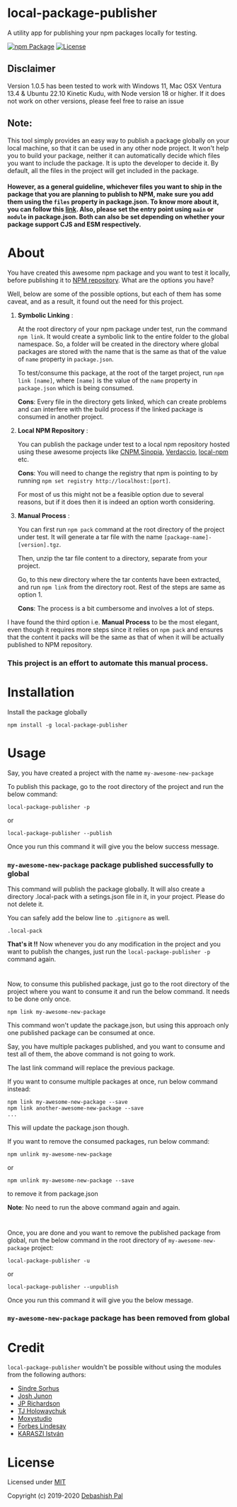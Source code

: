 # local-package-publisher
A utility app for publishing your npm packages locally for testing.

[![npm Package](https://img.shields.io/npm/v/local-package-publisher.svg)](https://www.npmjs.com/package/local-package-publisher)
[![License](https://img.shields.io/npm/l/local-package-publisher.svg)](https://github.com/debashish2014/local-package-publisher/blob/master/LICENSE)

## Disclaimer
Version 1.0.5 has been tested to work with Windows 11, Mac OSX Ventura 13.4 & Ubuntu 22.10 Kinetic Kudu, with Node version 18 or higher.
If it does not work on other versions, please feel free to raise an issue

## Note: 

This tool simply provides an easy way to publish a package globally on your local machine, so that it can be used in any other node project. It won't help you to build your package, neither it can automatically decide which files you want to include the package. It is upto the developer to decide it. By default, all the files in the project will get included in the package.

#### However, as a general guideline, whichever files you want to ship in the package that you are planning to publish to NPM, make sure you add them using the `files` property in package.json. To know more about it, you can follow this [link](https://docs.npmjs.com/cli/v9/configuring-npm/package-json#files). Also, please set the entry point using `main` or `module` in package.json. Both can also be set depending on whether your package support CJS and ESM respectively.



# About
You have created this awesome npm package and you want to test it locally, before publishing it to [NPM repository](https://www.npmjs.com). What are the options you have? 

Well, below are some of the possible options, but each of them has some caveat, and as a result, it found out the need for this project.

1. **Symbolic Linking** :

    At the root directory of your npm package under test, run the command `npm link`. It would create a symbolic link to the entire folder to the global namespace. So, a folder will be created in the directory where global packages are stored with the name that is the same as that of the value of `name` property in `package.json`.

    To test/consume this package, at the root of the target project, run `npm link [name]`, where `[name]` is the value of the `name` property in `package.json` which is being consumed.

    **Cons**: Every file in the directory gets linked, which can create problems and can interfere with the build process if the linked package is consumed in another project.

2. **Local NPM Repository** :

    You can publish the package under test to a local npm repository hosted using these awesome projects like [CNPM](https://cnpmjs.org/),[Sinopia](https://github.com/rlidwka/sinopia), [Verdaccio](https://verdaccio.org/), [local-npm](https://github.com/local-npm/local-npm) etc. 

    **Cons**: You will need to change the registry that npm is pointing to by running `npm set registry http://localhost:[port]`. 
    
    For most of us this might not be a feasible option due to several reasons, but if it does then it is indeed an option worth considering.

3. **Manual Process** :

    You can first run `npm pack` command at the root directory of the project under test. It will generate a tar file with the name `[package-name]-[version].tgz`.

    Then, unzip the tar file content to a directory, separate from your project.

    Go, to this new directory where the tar contents have been extracted, and run `npm link` from the directory root. Rest of the steps are same as option 1.

    **Cons**: The process is a bit cumbersome and involves a lot of steps.


I have found the third option i.e. **Manual Process** to be the most elegant, even though it requires more steps since it relies on `npm pack` and ensures that the content it packs will be the same as that of when it will be actually published to NPM repository.

### This project is an effort to automate this manual process.

# Installation

Install the package globally

    npm install -g local-package-publisher

# Usage

Say, you have created a project with the name `my-awesome-new-package`

To publish this package, go to the root directory of the project and run the below command:

```
local-package-publisher -p
```
or 

```
local-package-publisher --publish
```
Once you run this command it will give you the below success message.

### `my-awesome-new-package` package published successfully to global

This command will publish the package globally. It will also create a directory .local-pack with a setings.json file in it, in your project. Please do not delete it.

You can safely add the below line to `.gitignore` as well.

```
.local-pack
```

**That's it !!** Now whenever you do any modification in the project and you want to publish the changes, just run the `local-package-publisher -p` command again.

#

Now, to consume this published package, just go to the root directory of the project where you want to consume it and run the below command. It needs to be done only once.

```
npm link my-awesome-new-package
```
This command won't update the package.json, but using this approach only one published package can be consumed at once.

Say, you have multiple packages published, and you want to consume and test all of them, the above command is not going to work.

The last link command will replace the previous package.

If you want to consume multiple packages at once, run below command instead:

```
npm link my-awesome-new-package --save
npm link another-awesome-new-package --save
...
```

This will update the package.json though.

If you want to remove the consumed packages, run below command:

```
npm unlink my-awesome-new-package
```

or

```
npm unlink my-awesome-new-package --save
```
to remove it from package.json

**Note**: No need to run the above command again and again.

#

Once, you are done and you want to remove the published package from global, run the below command in the root directory of `my-awesome-new-package` project:

```
local-package-publisher -u
```
or 

```
local-package-publisher --unpublish
```
Once you run this command it will give you the below message.

### `my-awesome-new-package` package has been removed from global

# Credit

`local-package-publisher` wouldn't be possible without using the modules from the following authors:

- [Sindre Sorhus](https://github.com/sindresorhus)
- [Josh Junon](https://github.com/qix-)
- [JP Richardson](https://github.com/jprichardson)
- [TJ Holowaychuk](https://github.com/tj)
- [Moxystudio](https://github.com/moxystudio)
- [Forbes Lindesay](https://github.com/ForbesLindesay-Unmaintained)
- [KARASZI István](https://github.com/raszi)

# License

Licensed under [MIT](http://www.opensource.org/licenses/mit-license.php)

Copyright (c) 2019-2020 [Debashish Pal](https://github.com/debashish2014)